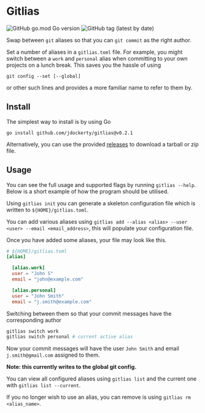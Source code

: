 # Gitlias

![GitHub go.mod Go version](https://img.shields.io/github/go-mod/go-version/jdockerty/gitlias?style=plastic)
![GitHub tag (latest by date)](https://img.shields.io/github/v/tag/jdockerty/gitlias?style=plastic)

Swap between `git` aliases so that you can `git commit` as the right author.

Set a number of aliases in a `gitlias.toml` file. For example, you might switch between a `work` and `personal` alias when committing to your own projects on a lunch break. This saves you the hassle of using

  `git config --set [--global]`

or other such lines and provides a more familiar name to refer to them by.

## Install

The simplest way to install is by using Go

    go install github.com/jdockerty/gitlias@v0.2.1

Alternatively, you can use the provided [releases](https://github.com/jdockerty/gitlias/releases) to download a tarball or zip file.

## Usage

You can see the full usage and supported flags by running `gitlias --help`. Below is a short example of how the program should be utilised.

Using `gitlias init` you can generate a skeleton configuration file which is written to `${HOME}/gitlias.toml`.

You can add various aliases using `gitlias add --alias <alias> --user <user> --email <email_address>`, this will populate your configuration file.


Once you have added some aliases, your file may look like this.

```toml
# ${HOME}/gitlias.toml
[alias]

  [alias.work]
  user = "John S"
  email = "john@example.com"

  [alias.personal]
  user = "John Smith"
  email = "j.smith@example.com"
```

Switching between them so that your commit messages have the corresponding author

```bash
gitlias switch work
gitlias switch personal # current active alias
```

Now your commit messages will have the user `John Smith` and email `j.smith@gmail.com` assigned to them.

**Note: this currently writes to the global git config.**


You can view all configured aliases using `gitlias list` and the current one with `gitlias list --current`.

If you no longer wish to use an alias, you can remove is using `gitlias rm <alias_name>`.

